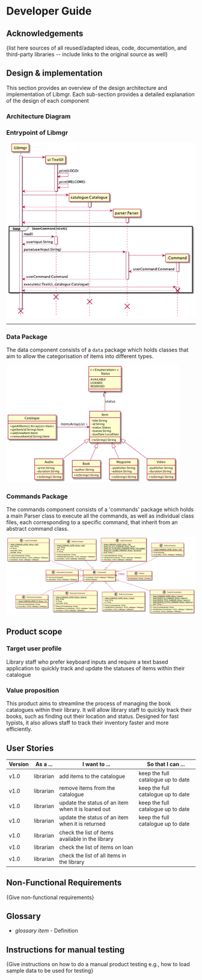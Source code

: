 # Developer Guide

## Acknowledgements

{list here sources of all reused/adapted ideas, code, documentation, and third-party libraries -- include links to the original source as well}

## Design & implementation

This section provides an overview of the design architecture and implementation of Libmgr. Each sub-section provides a detailed explanation of the design of each component

### Architecture Diagram

### Entrypoint of Libmgr

![InitializationMainFunction](img/InitializationMainFunctionSequence.png)

---

### Data Package

The data component consists of a `data` package which holds classes that aim to allow the categorisation of items into different types.

![ItemsClassDiagram](img/ItemsClassDiagram.png)

### Commands Package

The commands component consists of a 'commands' package which holds a main Parser class to execute all the commands, as well as 
individual class files, each corresponding to a specific command, that inherit from an abstract command class.

![ParserAndCommandClassDiagram](img/ParserAndCommandClassDiagram.png)


## Product scope
### Target user profile

Library staff who prefer keyboard inputs and require a text based application to quickly track and update the statuses of items within their catalogue

### Value proposition

This product aims to streamline the process of managing the book catalogues within their library. It will allow library staff to quickly track their books, such as finding out their location and status. Designed for fast typists, it also allows staff to track their inventory faster and more efficiently.

## User Stories

|Version| As a ... | I want to ... | So that I can ...|
|--------|----------|---------------|------------------|
|v1.0|librarian|add items to the catalogue|keep the full catalogue up to date|
|v1.0|librarian|remove items from the catalogue|keep the full catalogue up to date|
|v1.0|librarian|update the status of an item when it is loaned out|keep the full catalogue up to date|
|v1.0|librarian|update the status of an item when it is returned|keep the full catalogue up to date|
|v1.0|librarian|check the list of items available in the library||
|v1.0|librarian|check the list of items on loan||
|v1.0|librarian|check the list of all items in the library||

## Non-Functional Requirements

{Give non-functional requirements}

## Glossary

* *glossary item* - Definition

## Instructions for manual testing

{Give instructions on how to do a manual product testing e.g., how to load sample data to be used for testing}
